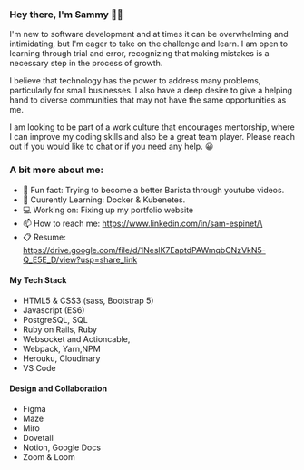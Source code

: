 ### Hey there, I'm Sammy 👋🏾

I'm new to software development and at times it can be overwhelming and intimidating, but I'm eager to take on the challenge and learn. I am open to learning through trial and error, recognizing that making mistakes is a necessary step in the process of growth.

I believe that technology has the power to address many problems, particularly for small businesses. I also have a deep desire to give a helping hand to diverse communities that may not have the same opportunities as me.

I am looking to be part of a work culture that encourages mentorship, where I can improve my coding skills and also be a great team player. Please reach out if you would like to chat or if you need any help. 😀

### A bit more about me: 
- 🐣 Fun fact: Trying to become a better Barista through youtube videos.
- 🌱 Cuurently Learning: Docker & Kubenetes. 
- 💻 Working on: Fixing up my portfolio website
- 📫 How to reach me: https://www.linkedin.com/in/sam-espinet/\
- 📋 Resume: https://drive.google.com/file/d/1NeslK7EaptdPAWmqbCNzVkN5-Q_E5E_D/view?usp=share_link

#### My Tech Stack 
- HTML5 & CSS3 (sass, Bootstrap 5)
- Javascript (ES6) 
- PostgreSQL, SQL 
- Ruby on Rails, Ruby
- Websocket and Actioncable,
- Webpack, Yarn,NPM
- Herouku, Cloudinary
- VS Code

#### Design and Collaboration 
- Figma
- Maze
- Miro
- Dovetail 
- Notion, Google Docs
- Zoom & Loom


<!--
**esp688/esp688** is a ✨ _special_ ✨ repository because its `README.md` (this file) appears on your GitHub profile.

Here are some ideas to get you started:

- 🔭 I’m currently working on ...
-  I’m currently learning ...
- 👯 I’m looking to collaborate on ...
- 🤔 I’m looking for help with ...
- 💬 Ask me about ...
-  How to reach me: ...
- 😄 Pronouns: ...
- ⚡ Fun fact: ...
-->

